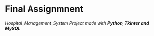 # Final Assignmnent
###### Hospital_Management_System Project made with ***Python, Tkinter and MySQl.***
